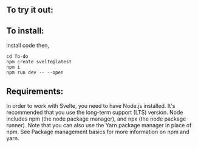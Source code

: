 ## To try it out: 

## To install:
install code then,
```
cd To-do
npm create svelte@latest
npm i
npm run dev -- --open
```

## Requirements:
In order to work with Svelte, you need to have Node.js installed. It's recommended that you use the long-term support (LTS) version.
Node includes npm (the node package manager), and npx (the node package runner). 
Note that you can also use the Yarn package manager in place of npm. 
See Package management basics for more information on npm and yarn.
